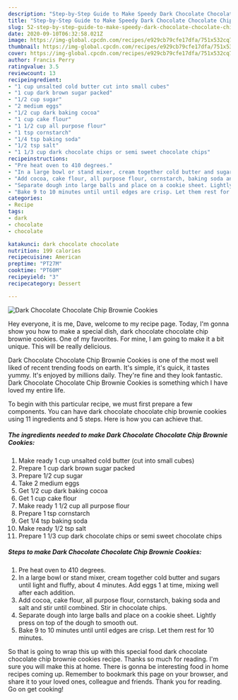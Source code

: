 ```yaml
---
description: "Step-by-Step Guide to Make Speedy Dark Chocolate Chocolate Chip Brownie Cookies"
title: "Step-by-Step Guide to Make Speedy Dark Chocolate Chocolate Chip Brownie Cookies"
slug: 52-step-by-step-guide-to-make-speedy-dark-chocolate-chocolate-chip-brownie-cookies
date: 2020-09-10T06:32:58.021Z
image: https://img-global.cpcdn.com/recipes/e929cb79cfe17dfa/751x532cq70/dark-chocolate-chocolate-chip-brownie-cookies-recipe-main-photo.jpg
thumbnail: https://img-global.cpcdn.com/recipes/e929cb79cfe17dfa/751x532cq70/dark-chocolate-chocolate-chip-brownie-cookies-recipe-main-photo.jpg
cover: https://img-global.cpcdn.com/recipes/e929cb79cfe17dfa/751x532cq70/dark-chocolate-chocolate-chip-brownie-cookies-recipe-main-photo.jpg
author: Francis Perry
ratingvalue: 3.5
reviewcount: 13
recipeingredient:
- "1 cup unsalted cold butter cut into small cubes"
- "1 cup dark brown sugar packed"
- "1/2 cup sugar"
- "2 medium eggs"
- "1/2 cup dark baking cocoa"
- "1 cup cake flour"
- "1 1/2 cup all purpose flour"
- "1 tsp cornstarch"
- "1/4 tsp baking soda"
- "1/2 tsp salt"
- "1 1/3 cup dark chocolate chips or semi sweet chocolate chips"
recipeinstructions:
- "Pre heat oven to 410 degrees."
- "In a large bowl or stand mixer, cream together cold butter and sugars until light and fluffy, about 4 minutes. Add eggs 1 at time, mixing well after each addition."
- "Add cocoa, cake flour, all purpose flour, cornstarch, baking soda and salt and stir until combined. Stir in chocolate chips."
- "Separate dough into large balls and place on a cookie sheet. Lightly press on top of the dough to smooth out."
- "Bake 9 to 10 minutes until until edges are crisp. Let them rest for 10 minutes."
categories:
- Recipe
tags:
- dark
- chocolate
- chocolate

katakunci: dark chocolate chocolate 
nutrition: 199 calories
recipecuisine: American
preptime: "PT27M"
cooktime: "PT60M"
recipeyield: "3"
recipecategory: Dessert

---
```



![Dark Chocolate Chocolate Chip Brownie Cookies](https://img-global.cpcdn.com/recipes/e929cb79cfe17dfa/751x532cq70/dark-chocolate-chocolate-chip-brownie-cookies-recipe-main-photo.jpg)

Hey everyone, it is me, Dave, welcome to my recipe page. Today, I'm gonna show you how to make a special dish, dark chocolate chocolate chip brownie cookies. One of my favorites. For mine, I am going to make it a bit unique. This will be really delicious.



Dark Chocolate Chocolate Chip Brownie Cookies is one of the most well liked of recent trending foods on earth. It's simple, it's quick, it tastes yummy. It's enjoyed by millions daily. They're fine and they look fantastic. Dark Chocolate Chocolate Chip Brownie Cookies is something which I have loved my entire life.


To begin with this particular recipe, we must first prepare a few components. You can have dark chocolate chocolate chip brownie cookies using 11 ingredients and 5 steps. Here is how you can achieve that.

<!--inarticleads1-->

##### The ingredients needed to make Dark Chocolate Chocolate Chip Brownie Cookies:

1. Make ready 1 cup unsalted cold butter (cut into small cubes)
1. Prepare 1 cup dark brown sugar packed
1. Prepare 1/2 cup sugar
1. Take 2 medium eggs
1. Get 1/2 cup dark baking cocoa
1. Get 1 cup cake flour
1. Make ready 1 1/2 cup all purpose flour
1. Prepare 1 tsp cornstarch
1. Get 1/4 tsp baking soda
1. Make ready 1/2 tsp salt
1. Prepare 1 1/3 cup dark chocolate chips or semi sweet chocolate chips




<!--inarticleads2-->

##### Steps to make Dark Chocolate Chocolate Chip Brownie Cookies:

1. Pre heat oven to 410 degrees.
1. In a large bowl or stand mixer, cream together cold butter and sugars until light and fluffy, about 4 minutes. Add eggs 1 at time, mixing well after each addition.
1. Add cocoa, cake flour, all purpose flour, cornstarch, baking soda and salt and stir until combined. Stir in chocolate chips.
1. Separate dough into large balls and place on a cookie sheet. Lightly press on top of the dough to smooth out.
1. Bake 9 to 10 minutes until until edges are crisp. Let them rest for 10 minutes.




So that is going to wrap this up with this special food dark chocolate chocolate chip brownie cookies recipe. Thanks so much for reading. I'm sure you will make this at home. There is gonna be interesting food in home recipes coming up. Remember to bookmark this page on your browser, and share it to your loved ones, colleague and friends. Thank you for reading. Go on get cooking!
